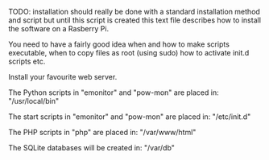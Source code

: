 TODO: installation should really be done with a standard installation method and script but until this script is created this text file describes how to install the software on a Rasberry Pi.

You need to have a fairly good idea when and how to make scripts executable, when to copy files as root (using sudo) 
how to activate init.d scripts etc.

Install your favourite web server.

The Python scripts in "emonitor" and "pow-mon" are placed in: "/usr/local/bin"

The start scripts in "emonitor" and "pow-mon" are placed in: "/etc/init.d"

The PHP scripts in "php" are placed in: "/var/www/html"

The SQLite databases will be created in: "/var/db"
